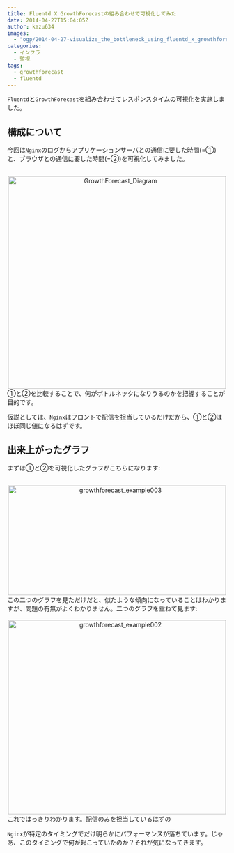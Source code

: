 ```yaml
---
title: Fluentd X GrowthForecastの組み合わせで可視化してみた
date: 2014-04-27T15:04:05Z
author: kazu634
images:
  - "ogp/2014-04-27-visualize_the_bottleneck_using_fluentd_x_growthforecast.webp"
categories:
  - インフラ
  - 監視
tags:
  - growthforecast
  - fluentd
---
```

`Fluentd`と`GrowthForecast`を組み合わせてレスポンスタイムの可視化を実施しました。

## 構成について

今回は`Nginx`のログからアプリケーションサーバとの通信に要した時間(=①)と、ブラウザとの通信に要した時間(=②)を可視化してみました。

<center>
<br /> <a href="https://www.flickr.com/photos/42332031@N02/14006819636" onclick="__gaTracker('send', 'event', 'outbound-article', 'https://www.flickr.com/photos/42332031@N02/14006819636', '');" title="GrowthForecast_Diagram by Kazuhiro MUSASHI, on Flickr"><img src="https://farm3.staticflickr.com/2922/14006819636_9a3e8b9b5e.jpg" alt="GrowthForecast_Diagram" width="500" height="488" /></a>
</center>①と②を比較することで、何がボトルネックになりうるのかを把握することが目的です。

仮説としては、`Nginx`はフロントで配信を担当しているだけだから、①と②はほぼ同じ値になるはずです。

## 出来上がったグラフ

まずは①と②を可視化したグラフがこちらになります:

<center>
<br /> <a href="https://www.flickr.com/photos/42332031@N02/14004111506" onclick="__gaTracker('send', 'event', 'outbound-article', 'https://www.flickr.com/photos/42332031@N02/14004111506', '');" title="growthforecast_example003 by Kazuhiro MUSASHI, on Flickr"><img src="https://farm8.staticflickr.com/7215/14004111506_54c2d630b7.jpg" alt="growthforecast_example003" width="500" height="252" /></a>
</center>この二つのグラフを見ただけだと、似たような傾向になっていることはわかりますが、問題の有無がよくわかりません。二つのグラフを重ねて見ます:

<center>
<br /> <a href="https://www.flickr.com/photos/42332031@N02/14027625574" onclick="__gaTracker('send', 'event', 'outbound-article', 'https://www.flickr.com/photos/42332031@N02/14027625574', '');" title="growthforecast_example002 by Kazuhiro MUSASHI, on Flickr"><img src="https://farm8.staticflickr.com/7021/14027625574_bb4a226111.jpg" alt="growthforecast_example002" width="500" height="446" /></a>
</center>これではっきりわかります。配信のみを担当しているはずの

`Nginx`が特定のタイミングでだけ明らかにパフォーマンスが落ちています。じゃあ、このタイミングで何が起こっていたのか？それが気になってきます。
